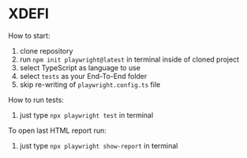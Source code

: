 # XDEFI

How to start:
1. clone repository
2. run <code>npm init playwright@latest</code> in terminal inside of cloned project
3. select TypeScript as language to use
4. select <code>tests</code> as your End-To-End folder
5. skip re-writing of <code>playwright.config.ts</code> file

How to run tests:
1. just type <code>npx playwright test</code> in terminal

To open last HTML report run:
1. just type <code>npx playwright show-report</code> in terminal
